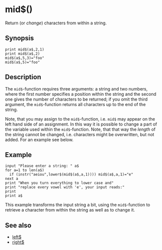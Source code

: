 # mid$()

Return (or *change*) characters from within a string.

## Synopsis

```basic
print mid$(a$,2,1)
print mid$(a$,2)
mid$(a$,5,3)="foo"
mid$(a$,5)="foo"
```

## Description

The ```mid$```-function requires three arguments: a string and two numbers, where the first number specifies a position within the string and the second one gives the number of characters to be returned; if you omit the third argument, the ```mid$```-function returns all characters up to the end of the string.

Note, that you may assign to the ```mid$```-function, i.e. ```mid$``` may appear on the left hand side of an assignment. In this way it is possible to change a part of the variable used within the ```mid$```-function. Note, that that way the *length* of the string cannot be changed, i.e. characters might be overwritten, but not added. For an example see below.

## Example

```basic
input "Please enter a string: " a$
for a=1 to len(a$)
  if (instr("aeiou",lower$(mid$(a$,a,1)))) mid$(a$,a,1)="e"
next a
print "When you turn everything to lower case and"
print "replace every vowel with 'e', your input reads:"
print
print a$
```

This example transforms the input string a bit, using the ```mid$```-function to retrieve a character from within the string as well as to change it.

## See also

 * [left$](left.html)
 * [right$](right.html)
